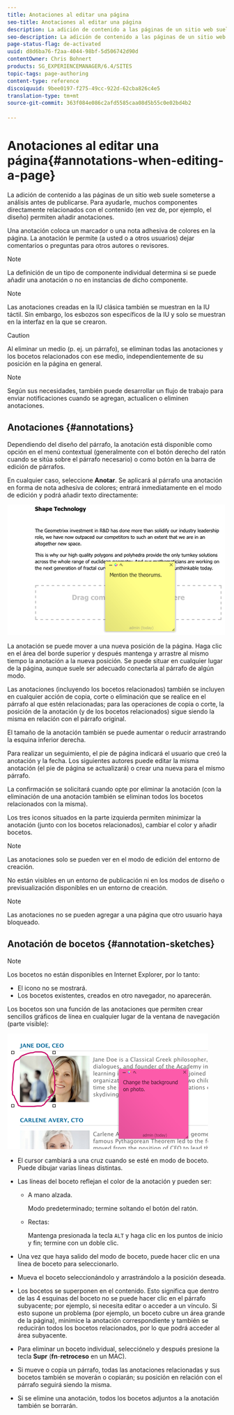 ```yaml
---
title: Anotaciones al editar una página
seo-title: Anotaciones al editar una página
description: La adición de contenido a las páginas de un sitio web suele someterse a análisis antes de publicarse. Para facilitar las cosas, muchos componentes directamente relacionados con el contenido permiten agregar anotaciones.
seo-description: La adición de contenido a las páginas de un sitio web suele someterse a análisis antes de publicarse. Para facilitar las cosas, muchos componentes directamente relacionados con el contenido permiten agregar anotaciones.
page-status-flag: de-activated
uuid: d8d6ba76-f2aa-4044-98bf-5d506742d90d
contentOwner: Chris Bohnert
products: SG_EXPERIENCEMANAGER/6.4/SITES
topic-tags: page-authoring
content-type: reference
discoiquuid: 9bee0197-f275-49cc-922d-62cba826c4e5
translation-type: tm+mt
source-git-commit: 363f084e086c2afd5585caa08d5b55c0e02bd4b2

---
```



# Anotaciones al editar una página{#annotations-when-editing-a-page}

La adición de contenido a las páginas de un sitio web suele someterse a análisis antes de publicarse. Para ayudarle, muchos componentes directamente relacionados con el contenido (en vez de, por ejemplo, el diseño) permiten añadir anotaciones.

Una anotación coloca un marcador o una nota adhesiva de colores en la página. La anotación le permite (a usted o a otros usuarios) dejar comentarios o preguntas para otros autores o revisores.

>[!NOTE]
>
>La definición de un tipo de componente individual determina si se puede añadir una anotación o no en instancias de dicho componente.

>[!NOTE]
>
>Las anotaciones creadas en la IU clásica también se muestran en la IU táctil. Sin embargo, los esbozos son específicos de la IU y solo se muestran en la interfaz en la que se crearon.

>[!CAUTION]
>
>Al eliminar un medio (p. ej. un párrafo), se eliminan todas las anotaciones y los bocetos relacionados con ese medio, independientemente de su posición en la página en general.

>[!NOTE]
>
>Según sus necesidades, también puede desarrollar un flujo de trabajo para enviar notificaciones cuando se agregan, actualicen o eliminen anotaciones.

## Anotaciones {#annotations}

Dependiendo del diseño del párrafo, la anotación está disponible como opción en el menú contextual (generalmente con el botón derecho del ratón cuando se sitúa sobre el párrafo necesario) o como botón en la barra de edición de párrafos.

En cualquier caso, seleccione **Anotar**. Se aplicará al párrafo una anotación en forma de nota adhesiva de colores; entrará inmediatamente en el modo de edición y podrá añadir texto directamente:

![chlimage_1-137](assets/chlimage_1-137.png)

La anotación se puede mover a una nueva posición de la página. Haga clic en el área del borde superior y después mantenga y arrastre al mismo tiempo la anotación a la nueva posición. Se puede situar en cualquier lugar de la página, aunque suele ser adecuado conectarla al párrafo de algún modo.

Las anotaciones (incluyendo los bocetos relacionados) también se incluyen en cualquier acción de copia, corte o eliminación que se realice en el párrafo al que estén relacionadas; para las operaciones de copia o corte, la posición de la anotación (y de los bocetos relacionados) sigue siendo la misma en relación con el párrafo original.

El tamaño de la anotación también se puede aumentar o reducir arrastrando la esquina inferior derecha.

Para realizar un seguimiento, el pie de página indicará el usuario que creó la anotación y la fecha. Los siguientes autores puede editar la misma anotación (el pie de página se actualizará) o crear una nueva para el mismo párrafo.

La confirmación se solicitará cuando opte por eliminar la anotación (con la eliminación de una anotación también se eliminan todos los bocetos relacionados con la misma).

Los tres iconos situados en la parte izquierda permiten minimizar la anotación (junto con los bocetos relacionados), cambiar el color y añadir bocetos.

>[!NOTE]
>
>Las anotaciones solo se pueden ver en el modo de edición del entorno de creación.
>
>No están visibles en un entorno de publicación ni en los modos de diseño o previsualización disponibles en un entorno de creación.

>[!NOTE]
>
>Las anotaciones no se pueden agregar a una página que otro usuario haya bloqueado.


## Anotación de bocetos {#annotation-sketches}

>[!NOTE]
>
>Los bocetos no están disponibles en Internet Explorer, por lo tanto:
>
>* El icono no se mostrará.
>* Los bocetos existentes, creados en otro navegador, no aparecerán.
>



Los bocetos son una función de las anotaciones que permiten crear sencillos gráficos de línea en cualquier lugar de la ventana de navegación (parte visible):

![chlimage_1-138](assets/chlimage_1-138.png)

* El cursor cambiará a una cruz cuando se esté en modo de boceto. Puede dibujar varias líneas distintas.
* Las líneas del boceto reflejan el color de la anotación y pueden ser:

   * A mano alzada.

      Modo predeterminado; termine soltando el botón del ratón.

   * Rectas:

      Mantenga presionada la tecla `ALT` y haga clic en los puntos de inicio y fin; termine con un doble clic.

* Una vez que haya salido del modo de boceto, puede hacer clic en una línea de boceto para seleccionarlo.
* Mueva el boceto seleccionándolo y arrastrándolo a la posición deseada.
* Los bocetos se superponen en el contenido. Esto significa que dentro de las 4 esquinas del boceto no se puede hacer clic en el párrafo subyacente; por ejemplo, si necesita editar o acceder a un vínculo. Si esto supone un problema (por ejemplo, un boceto cubre un área grande de la página), minimice la anotación correspondiente y también se reducirán todos los bocetos relacionados, por lo que podrá acceder al área subyacente.
* Para eliminar un boceto individual, selecciónelo y después presione la tecla **Supr** (**fn**-**retroceso** en un MAC).

* Si mueve o copia un párrafo, todas las anotaciones relacionadas y sus bocetos también se moverán o copiarán; su posición en relación con el párrafo seguirá siendo la misma.
* Si se elimine una anotación, todos los bocetos adjuntos a la anotación también se borrarán.


